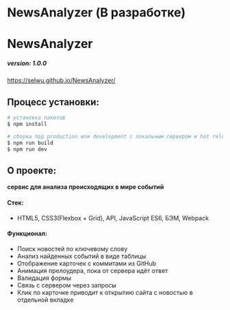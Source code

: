 # NewsAnalyzer (В разработке)



# NewsAnalyzer

##### version: 1.0.0


 https://selwu.github.io/NewsAnalyzer/


## Процесс установки:

```bash
# установка пакетов
$ npm install

# сборка под production или development с локальным сервером и hot reload
$ npm run build
$ npm run dev
```

## О проекте:

**сервис для анализа происходящих в мире событий**

#### Стек:
* HTML5, CSS3(Flexbox + Grid), API, JavaScript ES6, БЭМ, Webpack

#### Функционал:

* Поиск новостей по ключевому слову
* Анализ найденных событий в виде таблицы
* Отображение карточек с коммитами из GitHub
* Анимация прелоудера, пока от сервера идёт ответ
* Валидация формы
* Связь с сервером через запросы
* Клик по карточке приводит к открытию сайта с новостью в отдельной вкладке
